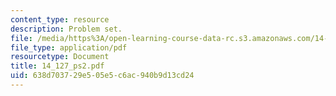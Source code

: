 ```yaml
---
content_type: resource
description: Problem set.
file: /media/https%3A/open-learning-course-data-rc.s3.amazonaws.com/14-127-behavioral-economics-and-finance-spring-2004/638d703729e505e5c6ac940b9d13cd24_14_127_ps2.pdf
file_type: application/pdf
resourcetype: Document
title: 14_127_ps2.pdf
uid: 638d7037-29e5-05e5-c6ac-940b9d13cd24
---
```

